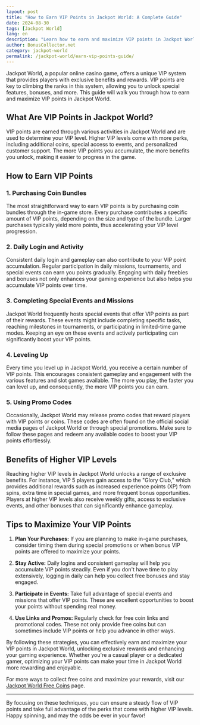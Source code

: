 ```yaml
---
layout: post
title: "How to Earn VIP Points in Jackpot World: A Complete Guide"
date: 2024-08-30
tags: [Jackpot World]
lang: en
description: "Learn how to earn and maximize VIP points in Jackpot World to unlock exclusive rewards and benefits."
author: BonusCollector.net
category: jackpot-world
permalink: /jackpot-world/earn-vip-points-guide/
---
```


Jackpot World, a popular online casino game, offers a unique VIP system that provides players with exclusive benefits and rewards. VIP points are key to climbing the ranks in this system, allowing you to unlock special features, bonuses, and more. This guide will walk you through how to earn and maximize VIP points in Jackpot World.

## What Are VIP Points in Jackpot World?

VIP points are earned through various activities in Jackpot World and are used to determine your VIP level. Higher VIP levels come with more perks, including additional coins, special access to events, and personalized customer support. The more VIP points you accumulate, the more benefits you unlock, making it easier to progress in the game.

## How to Earn VIP Points

### 1. **Purchasing Coin Bundles**

The most straightforward way to earn VIP points is by purchasing coin bundles through the in-game store. Every purchase contributes a specific amount of VIP points, depending on the size and type of the bundle. Larger purchases typically yield more points, thus accelerating your VIP level progression.

### 2. **Daily Login and Activity**

Consistent daily login and gameplay can also contribute to your VIP point accumulation. Regular participation in daily missions, tournaments, and special events can earn you points gradually. Engaging with daily freebies and bonuses not only enhances your gaming experience but also helps you accumulate VIP points over time.

### 3. **Completing Special Events and Missions**

Jackpot World frequently hosts special events that offer VIP points as part of their rewards. These events might include completing specific tasks, reaching milestones in tournaments, or participating in limited-time game modes. Keeping an eye on these events and actively participating can significantly boost your VIP points.

### 4. **Leveling Up**

Every time you level up in Jackpot World, you receive a certain number of VIP points. This encourages consistent gameplay and engagement with the various features and slot games available. The more you play, the faster you can level up, and consequently, the more VIP points you can earn.

### 5. **Using Promo Codes**

Occasionally, Jackpot World may release promo codes that reward players with VIP points or coins. These codes are often found on the official social media pages of Jackpot World or through special promotions. Make sure to follow these pages and redeem any available codes to boost your VIP points effortlessly.

## Benefits of Higher VIP Levels

Reaching higher VIP levels in Jackpot World unlocks a range of exclusive benefits. For instance, VIP 5 players gain access to the "Glory Club," which provides additional rewards such as increased experience points (XP) from spins, extra time in special games, and more frequent bonus opportunities. Players at higher VIP levels also receive weekly gifts, access to exclusive events, and other bonuses that can significantly enhance gameplay.

## Tips to Maximize Your VIP Points

1. **Plan Your Purchases:** If you are planning to make in-game purchases, consider timing them during special promotions or when bonus VIP points are offered to maximize your points.
   
2. **Stay Active:** Daily logins and consistent gameplay will help you accumulate VIP points steadily. Even if you don't have time to play extensively, logging in daily can help you collect free bonuses and stay engaged.

3. **Participate in Events:** Take full advantage of special events and missions that offer VIP points. These are excellent opportunities to boost your points without spending real money.

4. **Use Links and Promos:** Regularly check for free coin links and promotional codes. These not only provide free coins but can sometimes include VIP points or help you advance in other ways.

By following these strategies, you can effectively earn and maximize your VIP points in Jackpot World, unlocking exclusive rewards and enhancing your gaming experience. Whether you're a casual player or a dedicated gamer, optimizing your VIP points can make your time in Jackpot World more rewarding and enjoyable.

For more ways to collect free coins and maximize your rewards, visit our [Jackpot World Free Coins](https://bonuscollector.net/jackpot-world-free-coins/) page.

---

By focusing on these techniques, you can ensure a steady flow of VIP points and take full advantage of the perks that come with higher VIP levels. Happy spinning, and may the odds be ever in your favor!
